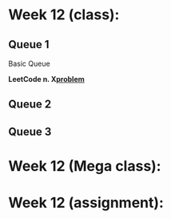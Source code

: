# Week 12 (class):

## Queue 1

Basic Queue

**LeetCode n. X[problem](link)**

## Queue 2

## Queue 3

# Week 12 (Mega class):

# Week 12 (assignment):
